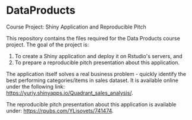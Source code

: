# DataProducts

Course Project: Shiny Application and Reproducible Pitch

This repository contains the files required for the Data Products course project. The goal of the project is:

1. To create a Shiny application and deploy it on Rstudio's servers, and
2. To prepare a reproducible pitch presentation about this application.

The application itself solves a real business problem - quickly identify the best performing categories/items in sales dataset. It is available online under the following link: https://yuriy.shinyapps.io/Quadrant_sales_analysis/.

The reproducible pitch presentation about this application is available under: https://rpubs.com/YLisovets/741474.
